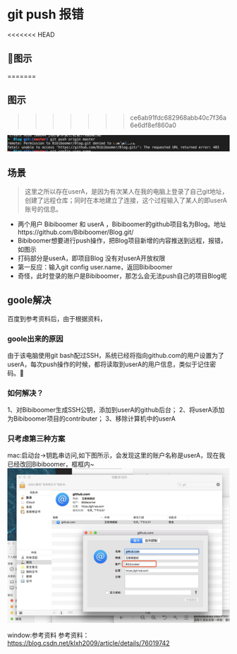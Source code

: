 # git push 报错

<<<<<<< HEAD
## 图示

=======
## 图示
>>>>>>> ce6ab91fdc682968abb40c7f36a6e6df8ef860a0
<img src = "./img/1.png">

## 场景
>这里之所以存在userA，是因为有次某人在我的电脑上登录了自己git地址，创建了远程仓库；同时在本地建立了连接，这个过程输入了某人的即userA账号的信息。<br>
- 两个用户 Bibiboomer 和 userA ，Bibiboomer的github项目名为Blog。地址https://github.com/Bibiboomer/Blog.git/
- Bibiboomer想要进行push操作，把Blog项目新增的内容推送到远程，报错，如图示
- 打码部分是userA，即项目Blog 没有对userA开放权限
- 第一反应：输入git config user.name，返回Bibiboomer
- 奇怪，此时登录的账户是Bibiboomer，那怎么会无法push自己的项目Blog呢

## goole解决
百度到参考资料后，由于根据资料，

### goole出来的原因
由于该电脑使用git bash配过SSH，系统已经将指向github.com的用户设置为了userA，每次push操作的时候，都将读取到userA的用户信息，类似于记住密码。

### 如何解决？ 
1、对Bibiboomer生成SSH公钥，添加到userA的github后台； 
2、将userA添加为Bibiboomer项目的contributer； 
3、移除计算机中的userA

### 只考虑第三种方案
mac:启动台→钥匙串访问,如下图所示，会发现这里的账户名称是userA，现在我已经改回Bibiboomer，框框内~
<img src="./img/2.png">

window:参考资料
参考资料：https://blog.csdn.net/klxh2009/article/details/76019742


